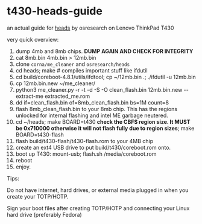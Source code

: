 # t430-heads-guide
an actual guide for [heads](https://github.com/osresearch/heads) by osresearch on Lenovo ThinkPad T430

very quick overview:

1. dump 4mb and 8mb chips. **DUMP AGAIN AND CHECK FOR INTEGRITY**
2. cat 8mb.bin 4mb.bin > 12mb.bin
3. clone `corna/me_cleaner` and `osresearch/heads`
4. cd heads; make # compiles important stuff like ifdutil
5. cd build/coreboot-4.8.1/utils/ifdtool; cp ~/12mb.bin .; ./ifdutil -u 12mb.bin
6. cp 12mb.bin.new ~/me_cleaner/
7. python3 me_cleaner.py -r -t -d -S -O clean_flash.bin 12mb.bin.new --extract-me extracted_me.rom
8. dd if=clean_flash.bin of=8mb_clean_flash.bin bs=1M count=8
9. flash 8mb_clean_flash.bin to your 8mb chip. This has the regions unlocked for internal flashing and intel ME garbage neutered.
10. cd ~/heads; make BOARD=t430 **check the CBFS region size. It MUST be 0x710000 otherwise it will not flash fully due to region sizes**; make BOARD=t430-flash
11. flash build/t430-flash/t430-flash.rom to your 4MB chip
12. create an ext4 USB drive to put build/t430/coreboot.rom onto.
13. boot up T430: mount-usb; flash.sh /media/coreboot.rom
14. reboot
15. enjoy. 

Tips:

Do not have internet, hard drives, or external media plugged in when you create your TOTP/HOTP.

Sign your boot files after creating TOTP/HOTP and connecting your Linux hard drive (preferably Fedora)
